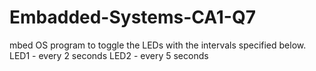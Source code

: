 # Embadded-Systems-CA1-Q7
mbed OS program to toggle the LEDs with the intervals specified below.  LED1 - every 2 seconds  LED2 - every 5 seconds 
